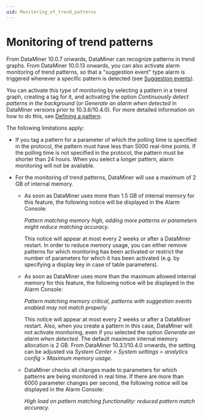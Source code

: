 ```yaml
---
uid: Monitoring_of_trend_patterns
---
```


# Monitoring of trend patterns

From DataMiner 10.0.7 onwards, DataMiner can recognize patterns in trend graphs. From DataMiner 10.0.13 onwards, you can also activate alarm monitoring of trend patterns, so that a "suggestion event" type alarm is triggered whenever a specific pattern is detected (see [Suggestion events](xref:Proactive_cap_detection#suggestion-events)).

You can activate this type of monitoring by selecting a pattern in a trend graph, creating a tag for it, and activating the option *Continuously detect patterns in the background* (or *Generate an alarm when detected* in DataMiner versions prior to 10.3.6/10.4.0<!-- RN 36114 -->). For more detailed information on how to do this, see [Defining a pattern](xref:Defining_a_pattern).

The following limitations apply:

- If you tag a pattern for a parameter of which the polling time is specified in the protocol, the pattern must have less than 5000 real-time points. If the polling time is not specified in the protocol, the pattern must be shorter than 24 hours. When you select a longer pattern, alarm monitoring will not be available.

- For the monitoring of trend patterns, DataMiner will use a maximum of 2 GB of internal memory.

  - As soon as DataMiner uses more than 1.5 GB of internal memory for this feature, the following notice will be displayed in the Alarm Console:

    *Pattern matching memory high, adding more patterns or parameters might reduce matching accuracy.*

    This notice will appear at most every 2 weeks or after a DataMiner restart. In order to reduce memory usage, you can either remove patterns for which monitoring has been activated or restrict the number of parameters for which it has been activated (e.g. by specifying a display key in case of table parameters).

  - As soon as DataMiner uses more than the maximum allowed internal memory for this feature, the following notice will be displayed in the Alarm Console:

    *Pattern matching memory critical, patterns with suggestion events enabled may not match properly.*

    This notice will appear at most every 2 weeks or after a DataMiner restart. Also, when you create a pattern in this case, DataMiner will not activate monitoring, even if you selected the option *Generate an alarm when detected*. The default maximum internal memory allocation is 2 GB. From DataMiner 10.3.1/10.4.0 onwards<!--RN 34803-->, the setting can be adjusted via *System Center* > *System settings* > *analytics config* > *Maximum memory usage*.

  - DataMiner checks all changes made to parameters for which patterns are being monitored in real time. If there are more than 6000 parameter changes per second, the following notice will be displayed in the Alarm Console:

    *High load on pattern matching functionality: reduced pattern match accuracy.*
